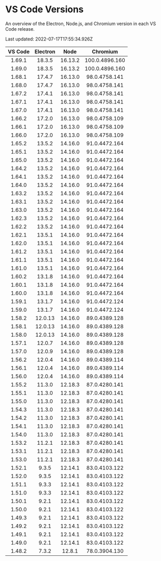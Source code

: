 
# VS Code Versions

An overview of the Electron, Node.js, and Chromium version in each VS Code release.

Last updated: 2022-07-17T17:55:34.926Z

|VS Code|Electron|Node|Chromium|
|:-------:|:--------:|:----:|:------:|
|1.69.1|18.3.5|16.13.2|100.0.4896.160|
|1.69.0|18.3.5|16.13.2|100.0.4896.160|
|1.68.1|17.4.7|16.13.0|98.0.4758.141|
|1.68.0|17.4.7|16.13.0|98.0.4758.141|
|1.67.2|17.4.1|16.13.0|98.0.4758.141|
|1.67.1|17.4.1|16.13.0|98.0.4758.141|
|1.67.0|17.4.1|16.13.0|98.0.4758.141|
|1.66.2|17.2.0|16.13.0|98.0.4758.109|
|1.66.1|17.2.0|16.13.0|98.0.4758.109|
|1.66.0|17.2.0|16.13.0|98.0.4758.109|
|1.65.2|13.5.2|14.16.0|91.0.4472.164|
|1.65.1|13.5.2|14.16.0|91.0.4472.164|
|1.65.0|13.5.2|14.16.0|91.0.4472.164|
|1.64.2|13.5.2|14.16.0|91.0.4472.164|
|1.64.1|13.5.2|14.16.0|91.0.4472.164|
|1.64.0|13.5.2|14.16.0|91.0.4472.164|
|1.63.2|13.5.2|14.16.0|91.0.4472.164|
|1.63.1|13.5.2|14.16.0|91.0.4472.164|
|1.63.0|13.5.2|14.16.0|91.0.4472.164|
|1.62.3|13.5.2|14.16.0|91.0.4472.164|
|1.62.2|13.5.2|14.16.0|91.0.4472.164|
|1.62.1|13.5.1|14.16.0|91.0.4472.164|
|1.62.0|13.5.1|14.16.0|91.0.4472.164|
|1.61.2|13.5.1|14.16.0|91.0.4472.164|
|1.61.1|13.5.1|14.16.0|91.0.4472.164|
|1.61.0|13.5.1|14.16.0|91.0.4472.164|
|1.60.2|13.1.8|14.16.0|91.0.4472.164|
|1.60.1|13.1.8|14.16.0|91.0.4472.164|
|1.60.0|13.1.8|14.16.0|91.0.4472.164|
|1.59.1|13.1.7|14.16.0|91.0.4472.124|
|1.59.0|13.1.7|14.16.0|91.0.4472.124|
|1.58.2|12.0.13|14.16.0|89.0.4389.128|
|1.58.1|12.0.13|14.16.0|89.0.4389.128|
|1.58.0|12.0.13|14.16.0|89.0.4389.128|
|1.57.1|12.0.7|14.16.0|89.0.4389.128|
|1.57.0|12.0.9|14.16.0|89.0.4389.128|
|1.56.2|12.0.4|14.16.0|89.0.4389.114|
|1.56.1|12.0.4|14.16.0|89.0.4389.114|
|1.56.0|12.0.4|14.16.0|89.0.4389.114|
|1.55.2|11.3.0|12.18.3|87.0.4280.141|
|1.55.1|11.3.0|12.18.3|87.0.4280.141|
|1.55.0|11.3.0|12.18.3|87.0.4280.141|
|1.54.3|11.3.0|12.18.3|87.0.4280.141|
|1.54.2|11.3.0|12.18.3|87.0.4280.141|
|1.54.1|11.3.0|12.18.3|87.0.4280.141|
|1.54.0|11.3.0|12.18.3|87.0.4280.141|
|1.53.2|11.2.1|12.18.3|87.0.4280.141|
|1.53.1|11.2.1|12.18.3|87.0.4280.141|
|1.53.0|11.2.1|12.18.3|87.0.4280.141|
|1.52.1|9.3.5|12.14.1|83.0.4103.122|
|1.52.0|9.3.5|12.14.1|83.0.4103.122|
|1.51.1|9.3.3|12.14.1|83.0.4103.122|
|1.51.0|9.3.3|12.14.1|83.0.4103.122|
|1.50.1|9.2.1|12.14.1|83.0.4103.122|
|1.50.0|9.2.1|12.14.1|83.0.4103.122|
|1.49.3|9.2.1|12.14.1|83.0.4103.122|
|1.49.2|9.2.1|12.14.1|83.0.4103.122|
|1.49.1|9.2.1|12.14.1|83.0.4103.122|
|1.49.0|9.2.1|12.14.1|83.0.4103.122|
|1.48.2|7.3.2|12.8.1|78.0.3904.130|
